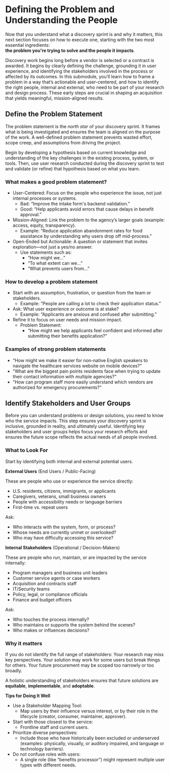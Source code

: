 # Defining the Problem and Understanding the People 
Now that you understand what a discovery sprint is and why it matters, this next section focuses on how to execute one, starting with the two most essential ingredients:</br>
**the problem you're trying to solve and the people it impacts**.

Discovery work begins long before a vendor is selected or a contract is awarded. It begins by clearly defining the challenge, grounding it in user experience, and identifying the stakeholders involved in the process or affected by its outcomes. In this submodule, you’ll learn how to frame a problem in a way that’s actionable and user-centered, and how to identify the right people, internal and external, who need to be part of your research and design process. These early steps are crucial in shaping an acquisition that yields meaningful, mission-aligned results.

## Define the Problem Statement
The problem statement is the _north star_ of your discovery sprint. It frames what is being investigated and ensures the team is aligned on the purpose of the work. A well-defined problem statement prevents wasted effort, scope creep, and assumptions from driving the project. 

Begin by developing a hypothesis based on current knowledge and understanding of the key challenges in the existing process, system, or tools. Then, use user research conducted during the discovery sprint to test and validate (or refine) that hypothesis based on what you learn.

### What makes a good problem statement?
- User-Centered: Focus on the people who experience the issue, not just internal processes or systems.
    - Bad: “Improve the intake form's backend validation.”
    - Good: “Help applicants avoid errors that cause delays in benefit approval.”
- Mission-Aligned: Link the problem to the agency’s larger goals (example: access, equity, transparency).
    - Example: “Reduce application abandonment rates for food assistance by understanding why users drop off mid-process.”
- Open-Ended but Actionable: A question or statement that invites exploration—not just a yes/no answer.
    - Use statements such as:
        - “How might we…”
        - “To what extent can we…”
         - “What prevents users from…”

### How to develop a problem statement
- Start with an assumption, frustration, or question from the team or stakeholders.
    - Example: “People are calling a lot to check their application status.”
- Ask: What user experience or outcome is at stake?
    - Example: “Applicants are anxious and confused after submitting.”
- Refine it to focus on user needs and mission impact.
    - Problem Statement:
        - “How might we help applicants feel confident and informed after submitting their benefits application?”
          
### Examples of strong problem statements
- “How might we make it easier for non-native English speakers to navigate the healthcare services website on mobile devices?”
- “What are the biggest pain points residents face when trying to update their contact information with multiple agencies?”
- “How can program staff more easily understand which vendors are authorized for emergency procurements?”

## Identify Stakeholders and User Groups
Before you can understand problems or design solutions, you need to know who the service impacts. This step ensures your discovery sprint is inclusive, grounded in reality, and ultimately useful. Identifying key stakeholders and user groups helps focus your research efforts and ensures the future scope reflects the actual needs of all people involved.

### What to Look For
Start by identifying both internal and external potential users.

**External Users** (End Users / Public-Facing)

These are people who use or experience the service directly:
- U.S. residents, citizens, immigrants, or applicants
- Caregivers, veterans, small business owners
- People with accessibility needs or language barriers
- First-time vs. repeat users

Ask:
- Who interacts with the system, form, or process?
- Whose needs are currently unmet or overlooked?
- Who may have difficulty accessing this service?

**Internal Stakeholders** (Operational / Decision-Makers)

These are people who run, maintain, or are impacted by the service internally:
- Program managers and business unit leaders
- Customer service agents or case workers
- Acquisition and contracts staff
- IT/Security teams
- Policy, legal, or compliance officials
- Finance and budget officers

Ask:
- Who touches the process internally?
- Who maintains or supports the system behind the scenes?
- Who makes or influences decisions?

### Why it matters
If you do not identify the full range of stakeholders:
Your research may miss key perspectives.
Your solution may work for some users but break things for others.
Your future procurement may be scoped too narrowly or too broadly.

A holistic understanding of stakeholders ensures that future solutions are **equitable**, **implementable**, and **adoptable**.

**Tips for Doing It Well**
- Use a Stakeholder Mapping Tool:
    - Map users by their influence versus interest, or by their role in the lifecycle (creator, consumer, maintainer, approver).
- Start with those closest to the service:
    - Frontline staff and current users.
- Prioritize diverse perspectives:
    - Include those who have historically been excluded or underserved (examples: physically, visually, or auditory impaired, and language or technology barriers).
- Do not confuse roles with users:
    - A single role (like “benefits processor”) might represent multiple user types with different needs.

